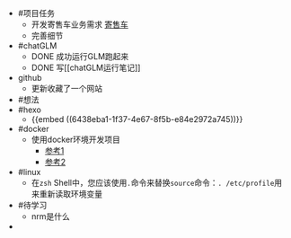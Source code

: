 - #项目任务
	- 开发寄售车业务需求 [寄售车](https://www.notion.so/1-0-6882f121c88c4b0daa6d8305682cd1d4)
	- 完善细节
- #chatGLM
	- DONE 成功运行GLM跑起来
	- DONE 写[[chatGLM运行笔记]]
- github
	- 更新收藏了一个网站
- #想法
- #hexo
	- {{embed ((6438eba1-1f37-4e67-8f5b-e84e2972a745))}}
- #docker
	- 使用docker环境开发项目
		- [参考1](https://juejin.cn/post/7017129520649994253#comment)
		- [参考2](https://blog.csdn.net/qq_32067561/article/details/123526222)
- #linux
	- 在`zsh` Shell中，您应该使用`.`命令来替换`source`命令：`. /etc/profile`用来重新读取环境变量
- #待学习
	- nrm是什么
-